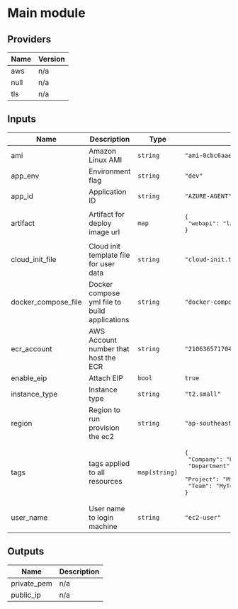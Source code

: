 # Main module

<!-- BEGINNING OF PRE-COMMIT-TERRAFORM DOCS HOOK -->
## Providers

| Name | Version |
|------|---------|
| aws | n/a |
| null | n/a |
| tls | n/a |

## Inputs

| Name | Description | Type | Default | Required |
|------|-------------|------|---------|:-----:|
| ami | Amazon Linux AMI | `string` | `"ami-0cbc6aae997c6538a"` | no |
| app\_env | Environment flag | `string` | `"dev"` | no |
| app\_id | Application ID | `string` | `"AZURE-AGENT"` | no |
| artifact | Artifact for deploy image url | `map` | <pre>{<br>  "webapi": "labs/lab_webapi_cs:v1.3.1"<br>}</pre> | no |
| cloud\_init\_file | Cloud init template file for user data | `string` | `"cloud-init.tmpl"` | no |
| docker\_compose\_file | Docker compose yml file to build applications | `string` | `"docker-compose.yml"` | no |
| ecr\_account | AWS Account number that host the ECR | `string` | `"210636571704"` | no |
| enable\_eip | Attach EIP | `bool` | `true` | no |
| instance\_type | Instance type | `string` | `"t2.small"` | no |
| region | Region to run provision the ec2 | `string` | `"ap-southeast-1"` | no |
| tags | tags applied to all resources | `map(string)` | <pre>{<br>  "Company": "MyCompany",<br>  "Department": "MyDeprt",<br>  "Project": "MyProject",<br>  "Team": "MyTeam"<br>}</pre> | no |
| user\_name | User name to login machine | `string` | `"ec2-user"` | no |

## Outputs

| Name | Description |
|------|-------------|
| private\_pem | n/a |
| public\_ip | n/a |

<!-- END OF PRE-COMMIT-TERRAFORM DOCS HOOK -->
